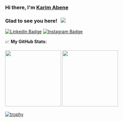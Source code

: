 ### Hi there, I'm <a href="https://www.linkedin.com/in/karim-abene-49909b130/" target="_blank">Karim Abene</a>


### Glad to see you here! &nbsp; ![](https://visitor-badge.glitch.me/badge?page_id=Kabene)
[![Linkedin Badge](https://img.shields.io/badge/-LinkedIn-0e76a8?style=flat-square&logo=Linkedin&logoColor=white)](https://linkedin.com/in/karim-abene-49909b130/)
[![Instagram Badge](https://img.shields.io/badge/-Instagram-e4405f?style=flat-square&logo=Instagram&logoColor=white)](https://instagram.com/abenekarimabene/)

📈 **My GitHub Stats:**

<p>
  <img height="180em" src="https://github-readme-stats.vercel.app/api?username=kabene&show_icons=true&hide_border=true&&count_private=true&include_all_commits=true&theme=discord" />
  <img height="180em" src="https://github-readme-stats.vercel.app/api/top-langs/?username=kabene&exclude_repo=KNN-Image-Classification&show_icons=true&hide_border=true&layout=compact&langs_count=8&theme=discord"/>
</p>

[![trophy](https://github-profile-trophy.vercel.app/?username=kabene&theme=discord)](https://github.com/ryo-ma/github-profile-trophy)
